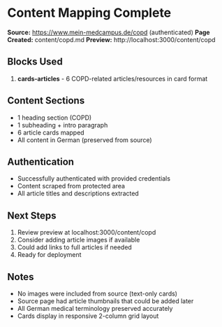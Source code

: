 # Content Mapping Complete

**Source:** https://www.mein-medcampus.de/copd (authenticated)
**Page Created:** content/copd.md
**Preview:** http://localhost:3000/content/copd

## Blocks Used

1. **cards-articles** - 6 COPD-related articles/resources in card format

## Content Sections

- 1 heading section (COPD)
- 1 subheading + intro paragraph
- 6 article cards mapped
- All content in German (preserved from source)

## Authentication

- Successfully authenticated with provided credentials
- Content scraped from protected area
- All article titles and descriptions extracted

## Next Steps

1. Review preview at localhost:3000/content/copd
2. Consider adding article images if available
3. Could add links to full articles if needed
4. Ready for deployment

## Notes

- No images were included from source (text-only cards)
- Source page had article thumbnails that could be added later
- All German medical terminology preserved accurately
- Cards display in responsive 2-column grid layout
